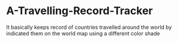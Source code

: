 # A-Travelling-Record-Tracker
It basically keeps record of countries travelled around the world by indicated them on the world map using a different color shade
